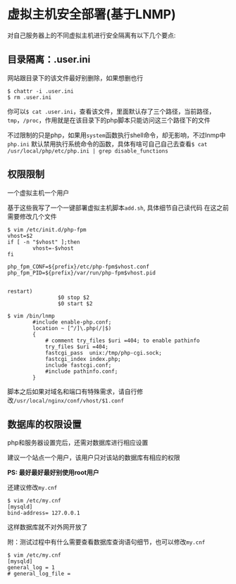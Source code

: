 # 虚拟主机安全部署(基于LNMP)

对自己服务器上的不同虚拟主机进行安全隔离有以下几个要点:

## 目录隔离：.user.ini
网站跟目录下的该文件最好别删除，如果想删也行
```
$ chattr -i .user.ini
$ rm .user.ini
```

你可以`$ cat .user.ini`，查看该文件，里面默认存了三个路径，当前路径，`tmp`，`/proc`，作用就是在该目录下的php脚本只能访问这三个路径下的文件

不过限制的只是php，如果用`system`函数执行shell命令，却无影响，不过lnmp中`php.ini` 默认禁用执行系统命令的函数，具体有啥可自己自己去查看`$ cat /usr/local/php/etc/php.ini | grep disable_functions`

## 权限限制
一个虚拟主机一个用户

基于这些我写了一个一键部署虚拟主机脚本`add.sh`, 具体细节自己读代码
在这之前需要修改几个文件
```
$ vim /etc/init.d/php-fpm
vhost=$2
if [ -n "$vhost" ];then
        vhost=-$vhost
fi

php_fpm_CONF=${prefix}/etc/php-fpm$vhost.conf
php_fpm_PID=${prefix}/var/run/php-fpm$vhost.pid


restart)
                $0 stop $2
                $0 start $2
```

```
$ vim /bin/lnmp
        #include enable-php.conf;
        location ~ [^/]\.php(/|$)
        {
            # comment try_files $uri =404; to enable pathinfo
            try_files $uri =404;
            fastcgi_pass  unix:/tmp/php-cgi.sock;
            fastcgi_index index.php;
            include fastcgi.conf;
            #include pathinfo.conf;
        }
```

脚本之后如果对域名和端口有特殊需求，请自行修改`/usr/local/nginx/conf/vhost/$1.conf`

## 数据库的权限设置
php和服务器设置完后，还需对数据库进行相应设置

建议一个站点一个用户，该用户只对该站的数据库有相应的权限

**PS: 最好最好最好别使用root用户**

还建议修改`my.cnf`
```
$ vim /etc/my.cnf
[mysqld]
bind-address= 127.0.0.1
```

这样数据库就不对外网开放了

附：测试过程中有什么需要查看数据库查询语句细节，也可以修改`my.cnf`
```
$ vim /etc/my.cnf
[mysqld]
general_log = 1
# general_log_file =
```
